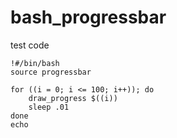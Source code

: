 # bash_progressbar

test code

```
!#/bin/bash
source progressbar

for ((i = 0; i <= 100; i++)); do
    draw_progress $((i))
    sleep .01
done
echo
```
